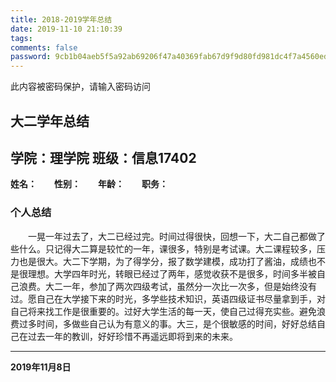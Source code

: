 ```yaml
---
title: 2018-2019学年总结
date: 2019-11-10 21:10:39
tags:
comments: false
password: 9cb1b04aeb5f5a92ab69206f47a40369fab67d9f9d80fd981dc4f7a4560edabe
---
```

此内容被密码保护，请输入密码访问
<!--more-->
## 大二学年总结
## 学院：理学院 班级：信息17402
**姓名：**&emsp;&emsp;**性别：**&emsp;&emsp;**年龄：**&emsp;&emsp;**职务：**
### 个人总结
&emsp;&emsp;一晃一年过去了，大二已经过完。时间过得很快，回想一下，大二自己都做了些什么。只记得大二算是较忙的一年，课很多，特别是考试课。大二课程较多，压力也是很大。大二下学期，为了得学分，报了数学建模，成功打了酱油，成绩也不是很理想。大学四年时光，转眼已经过了两年，感觉收获不是很多，时间多半被自己浪费。大二一年，参加了两次四级考试，虽然分一次比一次多，但是始终没有过。愿自己在大学接下来的时光，多学些技术知识，英语四级证书尽量拿到手，对自己将来找工作是很重要的。过好大学生活的每一天，使自己过得充实些。避免浪费过多时间，多做些自己认为有意义的事。大三，是个很敏感的时间，好好总结自己在过去一年的教训，好好珍惜不再遥远即将到来的未来。
***
**2019年11月8日**